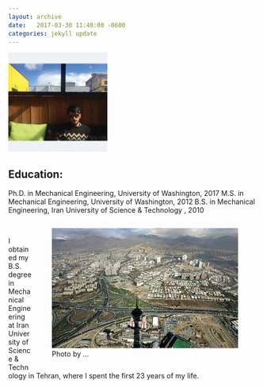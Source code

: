 ```yaml
---
layout: archive
date:   2017-03-30 11:48:00 -0600
categories: jekyll update
---
```

<img src="/assets/images/FB-profie.jpg" alt="Profile Picture" style="width:200px;height:200px;">

## Education:
Ph.D. in Mechanical Engineering, University of Washington, 2017
M.S. in Mechanical Engineering, University of Washington, 2012
B.S. in Mechanical Engineering, Iran University of Science & Technology , 2010

<div>
    <p style="float: right;">
    <figure style="float:right;">
    <img alt="Tehran image"
    src="/assets/images/Tehran-kaveh.png"
    width="376" height="242"/>
    <figcaption>Photo by ...</figcaption>
    </figure>
    </p>
    <br>
    <p>I obtained my B.S. degree in Mechanical Engineering at Iran University of Science & Technology in Tehran, where I spent the first 23 years of my life.</p>
</div>
